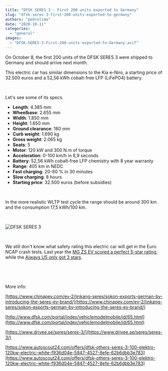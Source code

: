 ```yaml
---
title: "DFSK SERES 3 - First 200 units exported to Germany"
slug: "dfsk-seres-3-first-200-units-exported-to-germany"
authors: "pedrolima"
date: "2020-10-11"
categories: 
  - "general"
images: 
  - "DFSK-SERES-3-First-200-units-exported-to-Germany.avif"
---
```


On October 8, the first 200 units of the DFSK SERES 3 were shipped to Germany and should arrive next month.

This electric car has similar dimensions to the Kia e-Niro, a starting price of 32.500 euros and a 52,56 kWh cobalt-free LFP (LiFePO4) battery.

 

Let's see some of its specs.

- **Length**: 4.385 mm
- **Wheelbase**: 2.655 mm
- **Width**: 1.850 mm
- **Height**: 1.650 mm
- **Ground clearance**: 180 mm
- **Curb weight**: 1.690 kg
- **Gross weight**: 2.065 kg
- **Seats**: 5
- **Motor**: 120 kW and 300 N.m of torque
- **Acceleration**: 0-100 km/h in 8,9 seconds
- **Battery**: 52,56 kWh cobalt-free LFP chemistry with 8 year warranty
- **Range**: 405 km in NEDC
- **Fast charging**: 20-80 % in 30 minutes
- **Slow charging**: 8 hours
- **Starting price**: 32.500 euros (before subsidies)

 

In the more realistic WLTP test cycle the range should be around 300 km and the consumption 17,5 kWh/100 km.

 

![DFSK SERES 3](images/DFSK-SERES-3.avif)

 

We still don't know what safety rating this electric car will get in the Euro NCAP crash tests. Last year the [MG ZS EV scored a perfect 5-star rating](https://www.euroncap.com/en/results/mg/zs-ev/39678), while the [Aiways U5 only got 3 stars](https://www.euroncap.com/en/results/aiways/u5/39672).

 

 

More info:

[https://www.chinapev.com/ev-2/jinkang-seres/sokon-exports-german-by-introducing-the-seres-ev-brand/](https://www.chinapev.com/ev-2/jinkang-seres/sokon-exports-german-by-introducing-the-seres-ev-brand/)

[http://www.dfsk.com/portal/index/vehiclemodelmobile/id/65.html](http://www.dfsk.com/portal/index/vehiclemodelmobile/id/65.html)

[https://www.drivee.se/seres/seres-3/](https://www.drivee.se/seres/seres-3/)

[https://www.autoscout24.com/offers/dfsk-others-seres-3-100-elektro-120kw-electric-white-f936d04e-5847-4527-8efe-62b6dbb3e783](https://www.autoscout24.com/offers/dfsk-others-seres-3-100-elektro-120kw-electric-white-f936d04e-5847-4527-8efe-62b6dbb3e783)
